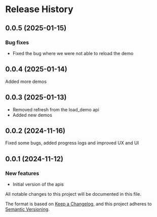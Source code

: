 # Release History

## 0.0.5 (2025-01-15)

### Bug fixes

* Fixed the bug where we were not able to reload the demo


## 0.0.4 (2025-01-14)

Added more demos

## 0.0.3 (2025-01-13)

* Removed refresh from the load_demo api
* Added new demos

## 0.0.2 (2024-11-16)

Fixed some bugs, added progress logs and improved UX and UI

## 0.0.1 (2024-11-12)

### New features

* Initial version of the apis


All notable changes to this project will be documented in this file.

The format is based on [Keep a Changelog](https://keepachangelog.com/en/1.1.0/),
and this project adheres to [Semantic Versioning](https://semver.org/spec/v2.0.0.html).
